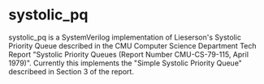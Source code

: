 # systolic_pq
systolic_pq is a  SystemVerilog implementation of Lieserson's Systolic Priority
Queue described in the CMU Computer Science Department Tech Report "Systolic
Priority Queues (Report Number CMU-CS-79-115, April 1979)".  Currently this
implements the "Simple Systolic Priority Queue" describeed in Section 3 of
the report.
